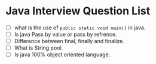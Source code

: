 # Java Interview Question List  

- [ ] what is the use of `public static void main()` in java.
- [ ] Is java Pass by value or pass by refrence.
- [ ] Difference between final, finally and finalize.
- [ ] What is String pool.
- [ ] Is java 100% object oriented language.
